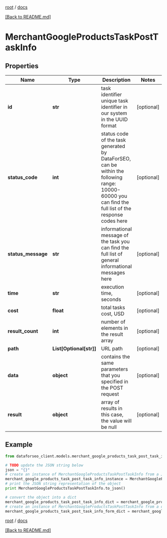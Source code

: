 [root](./../ "root") / [docs](./ "docs")

[[Back to README.md]](./../README.md "[Back to README.md]")

# MerchantGoogleProductsTaskPostTaskInfo

## Properties

Name | Type | Description | Notes
------------ | ------------- | ------------- | -------------
**id** | **str** | task identifier unique task identifier in our system in the UUID format | [optional]
**status_code** | **int** | status code of the task generated by DataForSEO, can be within the following range: 10000-60000 you can find the full list of the response codes here | [optional]
**status_message** | **str** | informational message of the task you can find the full list of general informational messages here | [optional]
**time** | **str** | execution time, seconds | [optional]
**cost** | **float** | total tasks cost, USD | [optional]
**result_count** | **int** | number of elements in the result array | [optional]
**path** | **List[Optional[str]]** | URL path | [optional]
**data** | **object** | contains the same parameters that you specified in the POST request | [optional]
**result** | **object** | array of results in this case, the value will be null | [optional]

## Example

```python
from dataforseo_client.models.merchant_google_products_task_post_task_info import MerchantGoogleProductsTaskPostTaskInfo

# TODO update the JSON string below
json = "{}"
# create an instance of MerchantGoogleProductsTaskPostTaskInfo from a JSON string
merchant_google_products_task_post_task_info_instance = MerchantGoogleProductsTaskPostTaskInfo.from_json(json)
# print the JSON string representation of the object
print MerchantGoogleProductsTaskPostTaskInfo.to_json()

# convert the object into a dict
merchant_google_products_task_post_task_info_dict = merchant_google_products_task_post_task_info_instance.to_dict()
# create an instance of MerchantGoogleProductsTaskPostTaskInfo from a dict
merchant_google_products_task_post_task_info_form_dict = merchant_google_products_task_post_task_info.from_dict(merchant_google_products_task_post_task_info_dict)
```

  

[root](./../ "root") / [docs](./ "docs")

[[Back to README.md]](./../README.md "[Back to README.md]")